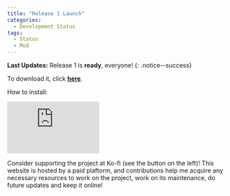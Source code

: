 ```yaml
---
title: "Release 1 Launch"
categories:
  - Development Status
tags:
  - Status
  - Mod
---
```


**Last Updates:** Release 1 is **ready**, everyone!
{: .notice--success}

To download it, click <a href="../../assets/Releases/Libra Mod - v0.8.1.zip">**here**</a>.

How to install:

<iframe width="213" height="120" src="https://www.youtube.com/embed/GCTZuH3xAGc" title="YouTube video player" frameborder="0" allow="accelerometer; autoplay; clipboard-write; encrypted-media; gyroscope; picture-in-picture" allowfullscreen></iframe>

Consider supporting the project at Ko-fi (see the button on the left)! This website is hosted by a paid plaftorm, and contributions help me acquire any necessary resources to work on the project, work on its maintenance, do future updates and keep it online!

<script type='text/javascript' src='https://storage.ko-fi.com/cdn/widget/Widget_2.js'></script><script type='text/javascript'>kofiwidget2.init('Support Me on Ko-fi', '#000000', 'J3J146LLW');kofiwidget2.draw();</sc
